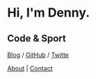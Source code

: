 # Hi, I'm Denny.

## Code & Sport

[Blog](http://www.dennydeng.com/notes) /
[GitHub](https://github.com/idennydeng) /
[Twitte](https://twitter.com/idennydeng)

[About](https://about.me/idennydeng) |
[Contact](mailto:i@dennydeng.com)
